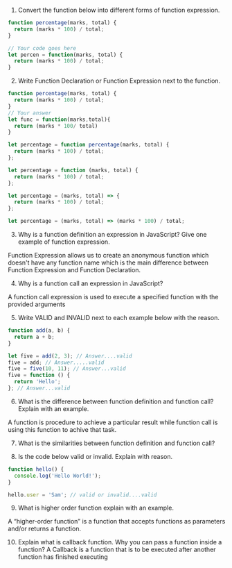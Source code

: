 1. Convert the function below into different forms of function expression.

```js
function percentage(marks, total) {
  return (marks * 100) / total;
}

// Your code goes here
let percen = function(marks, total) {
  return (marks * 100) / total;
}
```


2. Write Function Declaration or Function Expression next to the function.

```js
function percentage(marks, total) {
  return (marks * 100) / total;
}
// Your answer
let func = function(marks,total){
  return (marks * 100/ total)
}
```

```js
let percentage = function percentage(marks, total) {
  return (marks * 100) / total;
};
```

```js
let percentage = function (marks, total) {
  return (marks * 100) / total;
};
```

```js
let percentage = (marks, total) => {
  return (marks * 100) / total;
};
```

```js
let percentage = (marks, total) => (marks * 100) / total;
```

3. Why is a function definition an expression in JavaScript? Give one example of function expression.

Function Expression allows us to create an anonymous function which doesn't have any function name which is the main difference between Function Expression and Function Declaration.

4. Why is a function call an expression in JavaScript?

A function call expression is used to execute a specified function with the provided arguments

5. Write VALID and INVALID next to each example below with the reason.

```js
function add(a, b) {
  return a + b;
}

let five = add(2, 3); // Answer....valid
five = add; // Answer.....valid
five = five(10, 11); // Answer...valid
five = function () {
  return 'Hello';
}; // Answer...valid
```

6. What is the difference between function definition and function call? Explain with an example.

A function is procedure to achieve a particular result while function call is using this function to achive that task.

7. What is the similarities between function definition and function call?

8. Is the code below valid or invalid. Explain with reason.

```js
function hello() {
  console.log('Hello World!');
}

hello.user = 'Sam'; // valid or invalid....valid
```

9. What is higher order function explain with an example.

A “higher-order function” is a function that accepts functions as parameters and/or returns a function.


10. Explain what is callback function. Why you can pass a function inside a function?
A Callback is a function that is to be executed after another function has finished executing 
